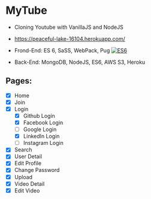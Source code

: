 # MyTube

- Cloning Youtube with VanillaJS and NodeJS
- https://peaceful-lake-16104.herokuapp.com/

- Frond-End: ES 6, SaSS, WebPack, Pug [![ES6](https://img.shields.io/badge/Javascript-ES6-green.svg)](https://shields.io/)
- Back-End: MongoDB, NodeJS, ES6, AWS S3, Heroku

## Pages:

- [x] Home
- [x] Join
- [x] Login
  - [x] Github Login
  - [x] Facebook Login
  - [ ] Google Login
  - [x] LinkedIn Login
  - [ ] Instagram Login
- [x] Search
- [x] User Detail
- [x] Edit Profile
- [x] Change Password
- [x] Upload
- [x] Video Detail
- [x] Edit Video
